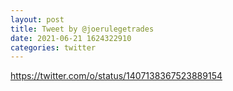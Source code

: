 ```yaml
--- 
layout: post 
title: Tweet by @joerulegetrades 
date: 2021-06-21 1624322910 
categories: twitter 
--- 
```

https://twitter.com/o/status/1407138367523889154